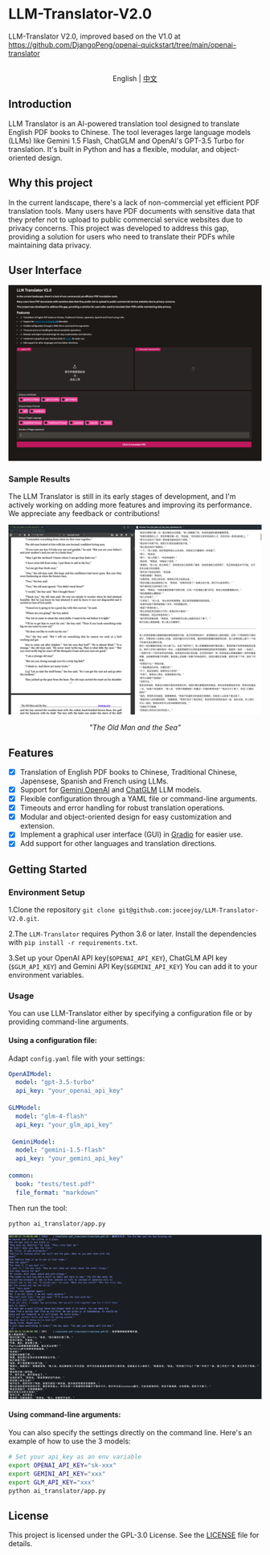 # LLM-Translator-V2.0
LLM-Translator V2.0, improved based on the V1.0 at https://github.com/DjangoPeng/openai-quickstart/tree/main/openai-translator

<p align="center">
    <br> English | <a href="README-CN.md">中文</a>
</p>

## Introduction

LLM Translator is an AI-powered translation tool designed to translate English PDF books to Chinese. The tool leverages large language models (LLMs) like Gemini 1.5 Flash, ChatGLM and OpenAI's GPT-3.5 Turbo for translation. It's built in Python and has a flexible, modular, and object-oriented design. 

## Why this project

In the current landscape, there's a lack of non-commercial yet efficient PDF translation tools. Many users have PDF documents with sensitive data that they prefer not to upload to public commercial service websites due to privacy concerns. This project was developed to address this gap, providing a solution for users who need to translate their PDFs while maintaining data privacy.

## User Interface

![User_Interface](images/ui.png)

### Sample Results

The LLM Translator is still in its early stages of development, and I'm actively working on adding more features and improving its performance. We appreciate any feedback or contributions!

![The_Old_Man_of_the_Sea](images/sample_image_0.png)

<p align="center">
    <em>"The Old Man and the Sea"</em>
</p>

## Features


- [X]  Translation of English PDF books to Chinese, Traditional Chinese, Japensese, Spanish and French using LLMs.
- [X]  Support for [Gemini](https://deepmind.google/technologies/gemini/flash/),[OpenAI](https://platform.openai.com/docs/models) and [ChatGLM](https://github.com/THUDM/ChatGLM-6B) LLM models.
- [X]  Flexible configuration through a YAML file or command-line arguments.
- [X]  Timeouts and error handling for robust translation operations.
- [X]  Modular and object-oriented design for easy customization and extension.
- [X]  Implement a graphical user interface (GUI) in [Gradio](https://www.gradio.app/) for easier use.
- [X]  Add support for other languages and translation directions.

## Getting Started

### Environment Setup

1.Clone the repository `git clone git@github.com:joceejoy/LLM-Translator-V2.0.git`.

2.The `LLM-Translator` requires Python 3.6 or later. Install the dependencies with `pip install -r requirements.txt`.

3.Set up your OpenAI API key(`$OPENAI_API_KEY`), ChatGLM API key (`$GLM_API_KEY`) and Gemini API Key(`$GEMINI_API_KEY`) You can add it to your environment variables.

### Usage

You can use LLM-Translator either by specifying a configuration file or by providing command-line arguments.

#### Using a configuration file:

Adapt `config.yaml` file with your settings:

```yaml
OpenAIModel:
  model: "gpt-3.5-turbo"
  api_key: "your_openai_api_key"

GLMModel:
  model: "glm-4-flash"
  api_key: "your_glm_api_key"

 GeminiModel:
  model: "gemini-1.5-flash"
  api_key: "your_gemini_api_key" 

common:
  book: "tests/test.pdf"
  file_format: "markdown"
```

Then run the tool:

```bash
python ai_translator/app.py
```

![sample_out](images/sample_image_1.png)

#### Using command-line arguments:

You can also specify the settings directly on the command line. Here's an example of how to use the 3 models:

```bash
# Set your api_key as an env variable
export OPENAI_API_KEY="sk-xxx"
export GEMINI_API_KEY="xxx"
export GLM_API_KEY="xxx"
python ai_translator/app.py
```

## License

This project is licensed under the GPL-3.0 License. See the [LICENSE](LICENSE) file for details.
